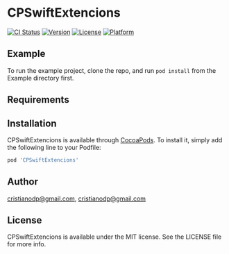 # CPSwiftExtencions

[![CI Status](https://img.shields.io/travis/cristianodiniz/CPSwiftExtencions.svg?style=flat)](https://travis-ci.org/cristianodiniz/CPSwiftExtencions)
[![Version](https://img.shields.io/cocoapods/v/CPSwiftExtencions.svg?style=flat)](https://cocoapods.org/pods/CPSwiftExtencions)
[![License](https://img.shields.io/cocoapods/l/CPSwiftExtencions.svg?style=flat)](https://cocoapods.org/pods/CPSwiftExtencions)
[![Platform](https://img.shields.io/cocoapods/p/CPSwiftExtencions.svg?style=flat)](https://cocoapods.org/pods/CPSwiftExtencions)

## Example

To run the example project, clone the repo, and run `pod install` from the Example directory first.

## Requirements

## Installation

CPSwiftExtencions is available through [CocoaPods](https://cocoapods.org). To install
it, simply add the following line to your Podfile:

```ruby
pod 'CPSwiftExtencions'
```

## Author

cristianodp@gmail.com, cristianodp@gmail.com

## License

CPSwiftExtencions is available under the MIT license. See the LICENSE file for more info.

